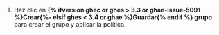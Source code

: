 1. Haz clic en **{% ifversion ghec or ghes > 3.3 or ghae-issue-5091 %}Crear{%- elsif ghes < 3.4 or ghae %}Guardar{% endif %} grupo** para crear el grupo y aplicar la política.

